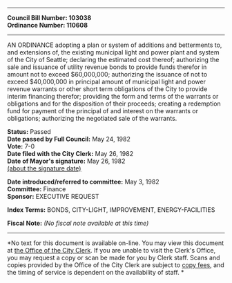 * * * * *  
  
**Council Bill Number: [](#h0)[](#h2)103038**   
**Ordinance Number: 110608**  
  
* * * * *  
  
AN ORDINANCE adopting a plan or system of additions and betterments to, and extensions of, the existing municipal light and power plant and system of the City of Seattle; declaring the estimated cost thereof; authorizing the sale and issuance of utility revenue bonds to provide funds therefor in amount not to exceed $60,000,000; authorizing the issuance of not to exceed $40,000,000 in principal amount of municipal light and power revenue warrants or other short term obligations of the City to provide interim financing therefor; providing the form and terms of the warrants or obligations and for the disposition of their proceeds; creating a redemption fund for payment of the principal of and interest on the warrants or obligations; authorizing the negotiated sale of the warrants.  
  
**Status:** Passed   
**Date passed by Full Council:** May 24, 1982   
**Vote:** 7-0   
**Date filed with the City Clerk:** May 26, 1982   
**Date of Mayor's signature:** May 26, 1982   
[(about the signature date)](/~public/approvaldate.htm)   
  
  
**Date introduced/referred to committee:** May 3, 1982   
**Committee:** Finance   
**Sponsor:** EXECUTIVE REQUEST   
  
**Index Terms:** BONDS, CITY-LIGHT, IMPROVEMENT, ENERGY-FACILITIES  
  
**Fiscal Note:** *(No fiscal note available at this time)*  
  
* * * * *  
  
*No text for this document is available on-line. You may view this document at [the Office of the City Clerk](http://www.seattle.gov/leg/clerk/contactUs.htm). If you are unable to visit the Clerk's Office, you may request a copy or scan be made for you by Clerk staff. Scans and copies provided by the Office of the City Clerk are subject to [copy fees](http://clerk.seattle.gov/~public/clerkfees.htm), and the timing of service is dependent on the availability of staff. *  
  
  
